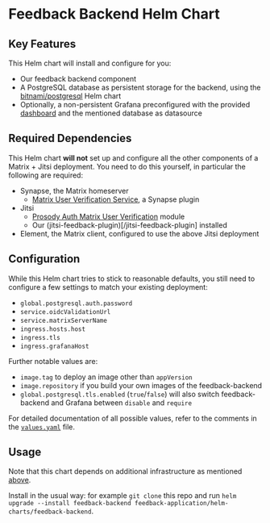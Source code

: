 # Feedback Backend Helm Chart

## Key Features

This Helm chart will install and configure for you:

- Our feedback backend component
- A PostgreSQL database as persistent storage for the backend, using the [bitnami/postgresql](https://github.com/bitnami/charts/tree/main/bitnami/postgresql) Helm chart
- Optionally, a non-persistent Grafana preconfigured with the provided [dashboard](/grafana) and the mentioned database as datasource

## Required Dependencies

This Helm chart **will not** set up and configure all the other components of a Matrix + Jitsi deployment. You need to do this yourself, in particular the following are required:

- Synapse, the Matrix homeserver
  - [Matrix User Verification Service](https://github.com/matrix-org/matrix-user-verification-service/), a Synapse plugin
- Jitsi
  - [Prosody Auth Matrix User Verification](https://github.com/matrix-org/prosody-mod-auth-matrix-user-verification) module
  - Our (jitsi-feedback-plugin)[/jitsi-feedback-plugin] installed
- Element, the Matrix client, configured to use the above Jitsi deployment

## Configuration

While this Helm chart tries to stick to reasonable defaults, you still need to configure a few settings to match your existing deployment:

- `global.postgresql.auth.password`
- `service.oidcValidationUrl`
- `service.matrixServerName`
- `ingress.hosts.host`
- `ingress.tls`
- `ingress.grafanaHost`

Further notable values are:

- `image.tag` to deploy an image other than `appVersion`
- `image.repository` if you build your own images of the feedback-backend
- `global.postgresql.tls.enabled` (`true`/`false`) will also switch feedback-backend and Grafana between `disable` and `require`

For detailed documentation of all possible values, refer to the comments in the [`values.yaml`](values.yaml) file.

## Usage

Note that this chart depends on additional infrastructure as mentioned [above](#required-dependencies).

Install in the usual way: for example `git clone` this repo and run `helm upgrade --install feedback-backend feedback-application/helm-charts/feedback-backend`.
